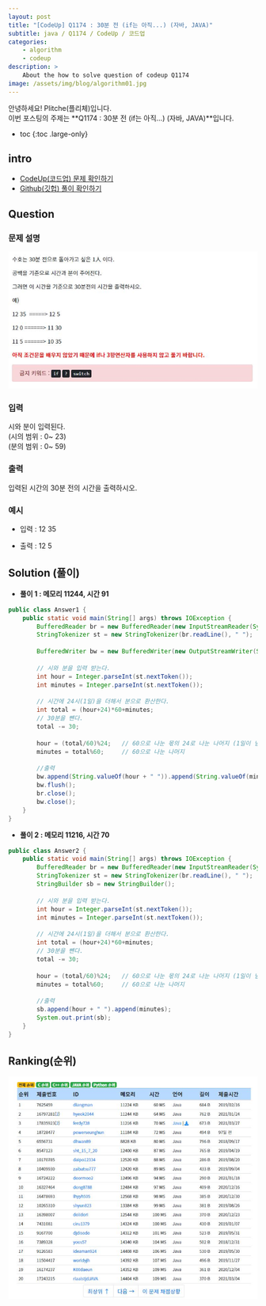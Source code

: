 ```yaml
---
layout: post
title: "[CodeUp] Q1174 : 30분 전 (if는 아직...) (자바, JAVA)"
subtitle: java / Q1174 / CodeUp / 코드업
categories:
    - algorithm
    - codeup
description: >
    About the how to solve question of codeup Q1174
image: /assets/img/blog/algorithm01.jpg
---
```


안녕하세요! Plitche(플리체)입니다.  
이번 포스팅의 주제는 **Q1174 : 30분 전 (if는 아직...) (자바, JAVA)**입니다.

* toc
{:toc .large-only}

## intro
* [CodeUp(코드업) 문제 확인하기](https://codeup.kr/problem.php?id=1174)  
* [Github(깃헙) 풀이 확인하기](https://github.com/plitche/CodeUp_Solution/tree/master/Q1101~Q1200/Q1174)  

## Question
### 문제 설명
![](/assets/post/codeup/Q1100~Q1199/20210808_01/01.JPG)
### 입력
시와 분이 입력된다.  
(시의 범위 : 0~ 23)  
(분의 범위 : 0~ 59)  

### 출력
입력된 시간의 30분 전의 시간을 출력하시오.  

### 예시
* 입력 : 12 35  
  
* 출력 : 12 5  

## Solution (풀이)
* **풀이 1 : 메모리 11244, 시간 91**  

```java
public class Answer1 {
	public static void main(String[] args) throws IOException {
		BufferedReader br = new BufferedReader(new InputStreamReader(System.in));
		StringTokenizer st = new StringTokenizer(br.readLine(), " ");
		
		BufferedWriter bw = new BufferedWriter(new OutputStreamWriter(System.out));
		
		// 시와 분을 입력 받는다.
		int hour = Integer.parseInt(st.nextToken());
		int minutes = Integer.parseInt(st.nextToken());

		// 시간에 24시(1일)을 더해서 분으로 환산한다.
		int total = (hour+24)*60+minutes;
		// 30분을 뺸다.
		total -= 30;
		
		hour = (total/60)%24;	// 60으로 나눈 몫의 24로 나눈 나머지 (1일이 넘을수 있기 때문에)
		minutes = total%60;		// 60으로 나눈 나머지
		
		//출력
		bw.append(String.valueOf(hour + " ")).append(String.valueOf(minutes));
		bw.flush();
		br.close();
		bw.close();
	}
}
```  

* **풀이 2 : 메모리 11216, 시간 70**

```java
public class Answer2 {
	public static void main(String[] args) throws IOException {
		BufferedReader br = new BufferedReader(new InputStreamReader(System.in));
		StringTokenizer st = new StringTokenizer(br.readLine(), " ");
		StringBuilder sb = new StringBuilder();
		
		// 시와 분을 입력 받는다.
		int hour = Integer.parseInt(st.nextToken());
		int minutes = Integer.parseInt(st.nextToken());

		// 시간에 24시(1일)을 더해서 분으로 환산한다.
		int total = (hour+24)*60+minutes;
		// 30분을 뺸다.
		total -= 30;
		
		hour = (total/60)%24;	// 60으로 나눈 몫의 24로 나눈 나머지 (1일이 넘을수 있기 때문에)
		minutes = total%60;		// 60으로 나눈 나머지
		
		//출력
		sb.append(hour + " ").append(minutes);
		System.out.print(sb);
	}
}
```  
## Ranking(순위)
![](/assets/post/codeup/Q1100~Q1199/20210808_01/02.JPG)  